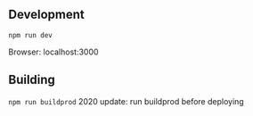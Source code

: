## Development 
```npm run dev```

Browser: localhost:3000

## Building
```npm run buildprod```
2020 update: run buildprod before deploying

